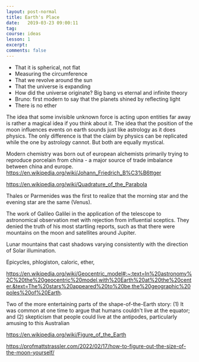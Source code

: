 ```yaml
---
layout: post-normal
title: Earth's Place
date:   2019-03-23 09:00:11
tag:
course: ideas
lesson: 1
excerpt:
comments: false
---
```


* That it is spherical, not flat
* Measuring the circumference
* That we revolve around the sun
* That the universe is expanding
* How did the universe originate? Big bang vs eternal and infinite theory 
* Bruno: first modern to say that the planets shined by reflecting light
* There is no ether

The idea that some invisible unknown force is acting upon entities far away is rather a magical idea if you think about it.
The idea that the position of the moon influences events on earth sounds just like astrology as it does physics. The only difference is that the claim by physics can be replicated while the one by astrology cannot. But both are equally mystical.

Modern chemistry was born out of european alchemists primarily trying to reproduce porcelain from china - a major source of trade imbalance between china and europe.
https://en.wikipedia.org/wiki/Johann_Friedrich_B%C3%B6ttger

https://en.wikipedia.org/wiki/Quadrature_of_the_Parabola

Thales or Parmenides was the first to realize that the morning star and the evening star are the same (Venus).

The work of Galileo Galilei in the application of the telescope to astronomical observation met with rejection from influential sceptics. They denied the truth of his most startling reports, such as that there were mountains on the moon and satellites around Jupiter.

Lunar mountains that cast shadows varying consistently with the direction of Solar illumination.

Epicycles, phlogiston, caloric, ether, 


https://en.wikipedia.org/wiki/Geocentric_model#:~:text=In%20astronomy%2C%20the%20geocentric%20model,with%20Earth%20at%20the%20center.&text=The%20stars%20appeared%20to%20be,the%20geographic%20poles%20of%20Earth.

Two of the more entertaining parts of the shape-of-the-Earth story: (1) It was common at one time to argue that humans couldn't live at the equator; and (2) skepticism that people could live at the antipodes, particularly amusing to this Australian

https://en.wikipedia.org/wiki/Figure_of_the_Earth

https://profmattstrassler.com/2022/02/17/how-to-figure-out-the-size-of-the-moon-yourself/

